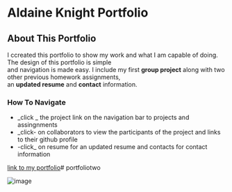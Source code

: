 # Aldaine Knight Portfolio

## About This Portfolio

I ccreated this portfolio to show my work and what I am capable of doing. The design of this portfolio is simple<br>
and navigation is made easy. I include my first **group project** along with two other previous homework assignments,<br>
an **updated resume** and **contact** information.

### How To Navigate
* _click _ the project link on the navigation bar to projects and assingnments<br>
* _click- on collaborators to view the participants of the project and links to their github profile<br>
* -click_ on resume for an updated resume and contacts for contact information<br>

[link to my portfolio](https://luvkil.github.io/portfoliotwo/)# portfoliotwo<br>

![image](https://user-images.githubusercontent.com/57713429/124366562-b3497f00-dc1e-11eb-8c0c-f6be8f08367b.png)
